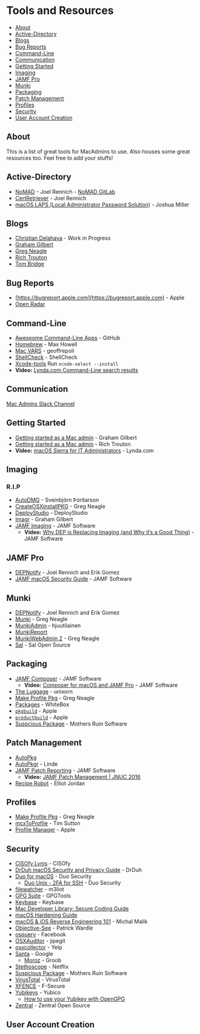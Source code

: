 # Tools and Resources

* [About](#about)
* [Active-Directory](#active-directory)
* [Blogs](#blogs)
* [Bug Reports](#bug-reports)
* [Command-Line](#command-line)
* [Communication](#communication)
* [Getting Started](#getting-started)
* [Imaging](#imaging)
* [JAMF Pro](#jamf-pro)
* [Munki](#munki)
* [Packaging](#packaging)
* [Patch Management](#patch-management)
* [Profiles](#profiles)
* [Security](#security)
* [User Account Creation](#user-account-creation)

## About

This is a list of great tools for MacAdmins to use. Also houses some great resources too. Feel free to add your stuffs!

## Active-Directory

* [NoMAD](https://nomad.menu) - Joel Rennich - [NoMAD GitLab](https://gitlab.com/Mactroll/NoMAD)
* [CertRetriever](https://gitlab.com/Mactroll/CertRetriever) - Joel Rennich
* [macOS LAPS (Local Administrator Password Solution)](https://github.com/joshua-d-miller/macOSLAPS) - Joshua Miller

## Blogs

* [Christian Delahaya](https://thelearningmacadmin.com) - Work in Progress 
* [Graham Gilbert](https://grahamgilbert.com)
* [Greg Neagle](https://managingosx.wordpress.com)
* [Rich Trouton](https://derflounder.wordpress.com)
* [Tom Bridge](http://cannonball.tombridge.com)

## Bug Reports

* [https://bugreport.apple.com](https://bugreport.apple.com) - Apple
* [Open Radar](https://openradar.appspot.com)

## Command-Line

* [Aweseome Command-Line Apps](https://github.com/delahaya/awesome-command-line-apps) - GitHub
* [Homebrew](https://brew.sh) - Max Howell
* [Mac VARS](https://github.com/geoffrepoli/macvars) - geoffrepoli
* [ShellCheck](http://www.shellcheck.net) - ShellCheck
* [Xcode-tools](Xcode-Tools) Run `xcode-select --install`
* **Video:** [Lynda.com Command-Line search results](https://www.lynda.com/search?q=command%20line)

## Communication

[Mac Admins Slack Channel](https://macadmins.herokuapp.com)


## Getting Started

* [Getting started as a Mac admin](https://grahamgilbert.com/blog/2016/05/05/getting-started-as-a-mac-admin/) - Graham Gilbert
* [Getting started as a Mac admin](https://derflounder.wordpress.com/2016/02/11/getting-started-as-a-mac-admin/) - Rich Trouton
* **Video:** [macOS Sierra for IT Administrators](https://www.lynda.com/Mac-OS-tutorials/IT-Administrators-Guide-macOS-Sierra/534419-2.html) - Lynda.com

## Imaging

### R.I.P

* [AutoDMG](https://github.com/MagerValp/AutoDMG) - Sveinbjörn Þórðarson
* [CreateOSXinstallPKG](https://github.com/munki/createOSXinstallPkg) - Greg Neagle
* [DeployStudio](http://www.deploystudio.com) - DeployStudio
* [Imagr](https://github.com/grahamgilbert/imagr) - Graham Gilbert
* [JAMF Imaging](https://resources.jamf.com/documents/technical-papers/Imaging-OS-X-Computers-with-the-Casper-Suite.pdf) - JAMF Software
    * **Video:** [Why DEP is Replacing Imaging (and Why it’s a Good Thing)](https://www.youtube.com/watch?v=105v15qL_SU&t=14s) - JAMF Software

## JAMF Pro

* [DEPNotify](https://gitlab.com/Mactroll/DEPNotify) - Joel Rennich and Erik Gomez
* [JAMF macOS Security Guide](https://www.jamf.com/resources/macos-security-checklist/) - JAMF Software

## Munki

* [DEPNotify](https://gitlab.com/Mactroll/DEPNotify) - Joel Rennich and Erik Gomez
* [Munki](https://github.com/munki/munki/wiki) - Greg Neagle
* [MunkiAdmin](http://hjuutilainen.github.io/munkiadmin/) - hjuutilainen
* [MunkiReport](https://github.com/munkireport/munkireport-php)
* [MunkiWebAdmin 2](https://github.com/munki/mwa2) - Greg Neagle
* [Sal](https://github.com/salopensource/sal) - Sal Open Source


## Packaging

* [JAMF Composer](https://www.jamf.com/resources/composer-user-guide/) - JAMF Software
    * **Video:** [Composer for macOS and JAMF Pro](https://www.youtube.com/watch?v=EbQksUb6Pg8) - JAMF Software
* [The Luggage](https://github.com/unixorn/luggage) - unixorn
* [Make Profile Pkg](https://github.com/gregneagle/make-profile-pkg) - Greg Neagle
* [Packages](http://s.sudre.free.fr/Software/Packages/about.html) - WhiteBox
* [`pkgbuild`](https://developer.apple.com/legacy/library/documentation/Darwin/Reference/ManPages/man1/pkgbuild.1.html) - Apple
* [`productbuild`](https://developer.apple.com/legacy/library/documentation/Darwin/Reference/ManPages/man1/productbuild.1.html) - Apple
* [Suspcious Package](http://www.mothersruin.com/software/SuspiciousPackage/) - Mothers Ruin Software

## Patch Management

* [AutoPkg](https://github.com/autopkg/autopkg)
* [AutoPkgr](https://github.com/lindegroup/autopkgr) - Linde 
* [JAMF Patch Reporting](http://docs.jamf.com/9.96/casper-suite/administrator-guide/Patch_Reporting.html) - JAMF Software
    * **Video:** [JAMF Patch Management | JNUC 2016](https://www.youtube.com/watch?v=JrBlWdow-sI)
* [Recipe Robot](https://github.com/homebysix/recipe-robot) - Elliot Jordan

## Profiles

* [Make Profile Pkg](https://github.com/gregneagle/make-profile-pkg) - Greg Neagle
* [mcxToProfile](https://github.com/timsutton/mcxToProfile) - Tim Sutton
* [Profile Manager](https://support.apple.com/profile-manager) - Apple

## Security

* [CISOfy Lynis](https://cisofy.com/lynis/) - CISOfy
* [DrDuh macOS Security and Privacy Guide](https://github.com/drduh/macOS-Security-and-Privacy-Guide) - DrDuh
* [Duo for macOS](https://duo.com/docs/macos) - Duo Security
    * [Duo Unix - 2FA for SSH](https://duo.com/docs/loginduo) - Duo Security
* [filewatcher](https://github.com/m3liot/filewatcher) - m3liot
* [GPG Suite](https://gpgtools.org) - GPGTools
* [Keybase](https://keybase.io) - Keybase
* [Mac Developer Library: Secure Coding Guide](https://developer.apple.com/library/mac/documentation/Security/Conceptual/SecureCodingGuide/Introduction.html)
* [macOS Hardening Guide](http://newosxbook.com/files/moxii3/AppendixA.pdf)
* [macOS & iOS Reverse Engineering 101](https://github.com/michalmalik/osx-re-101) - Michal Malik
* [Objective-See](https://objective-see.com) - Patrick Wardle
* [osquery](https://github.com/facebook/osquery) - Facebook
* [OSXAuditor](https://github.com/jipegit/OSXAuditor) - jipegit
* [osxcollector](https://github.com/Yelp/osxcollector) - Yelp
* [Santa](https://github.com/google/santa) - Google
    * [Moroz](https://github.com/groob/moroz) - Groob
* [Stethoscope](https://github.com/Netflix/stethoscope) - Netflix
* [Suspcious Package](http://www.mothersruin.com/software/SuspiciousPackage/) - Mothers Ruin Software
* [VirusTotal](https://virustotal.com) - VirusTotal
* [XFENCE](https://beta.f-secure.com/key/XFence) - F-Secure
* [Yubikeys](https://www.yubico.com/why-yubico/for-businesses/computer-login/mac-os-login/) - Yubico
    * [How to use your Yubikey with OpenGPG](https://www.yubico.com/support/knowledge-base/categories/articles/use-yubikey-openpgp/)
* [Zentral](https://github.com/zentralopensource/zentral) - Zentral Open Source

## User Account Creation




